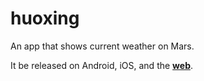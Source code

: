 # huoxing

An app that shows current weather on Mars.

It be released on Android, iOS, and the **[web](https://hrnxm.github.io/huoxing/)**.
